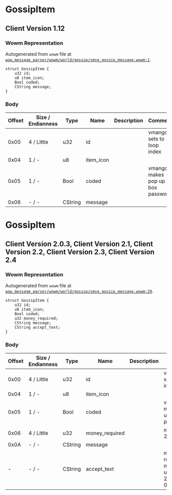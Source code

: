 # GossipItem

## Client Version 1.12

### Wowm Representation

Autogenerated from `wowm` file at [`wow_message_parser/wowm/world/gossip/smsg_gossip_message.wowm:1`](https://github.com/gtker/wow_messages/tree/main/wow_message_parser/wowm/world/gossip/smsg_gossip_message.wowm#L1).
```rust,ignore
struct GossipItem {
    u32 id;
    u8 item_icon;
    Bool coded;
    CString message;
}
```
### Body

| Offset | Size / Endianness | Type | Name | Description | Comment |
| ------ | ----------------- | ---- | ---- | ----------- | ------- |
| 0x00 | 4 / Little | u32 | id |  | vmangos: sets to loop index |
| 0x04 | 1 / - | u8 | item_icon |  |  |
| 0x05 | 1 / - | Bool | coded |  | vmangos: makes pop up box password |
| 0x06 | - / - | CString | message |  |  |

# GossipItem

## Client Version 2.0.3, Client Version 2.1, Client Version 2.2, Client Version 2.3, Client Version 2.4

### Wowm Representation

Autogenerated from `wowm` file at [`wow_message_parser/wowm/world/gossip/smsg_gossip_message.wowm:29`](https://github.com/gtker/wow_messages/tree/main/wow_message_parser/wowm/world/gossip/smsg_gossip_message.wowm#L29).
```rust,ignore
struct GossipItem {
    u32 id;
    u8 item_icon;
    Bool coded;
    u32 money_required;
    CString message;
    CString accept_text;
}
```
### Body

| Offset | Size / Endianness | Type | Name | Description | Comment |
| ------ | ----------------- | ---- | ---- | ----------- | ------- |
| 0x00 | 4 / Little | u32 | id |  | vmangos: sets to loop index |
| 0x04 | 1 / - | u8 | item_icon |  |  |
| 0x05 | 1 / - | Bool | coded |  | vmangos: makes pop up box password |
| 0x06 | 4 / Little | u32 | money_required |  | mangosone: 2.0.3 |
| 0x0A | - / - | CString | message |  |  |
| - | - / - | CString | accept_text |  | mangosone: related to money pop up box, 2.0.3, max 0x800 |

